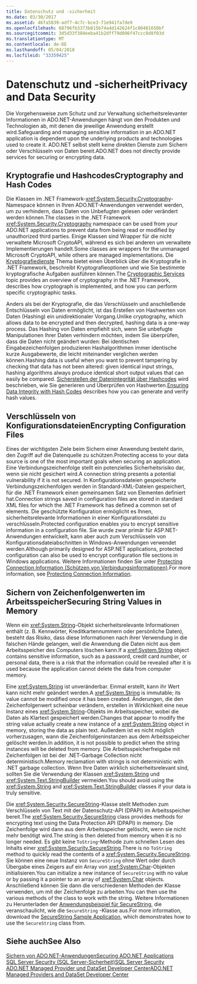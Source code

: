 ```yaml
---
title: Datenschutz und -sicherheit
ms.date: 03/30/2017
ms.assetid: 46fa5839-adf7-4c7c-bce3-71e941fa7de9
ms.openlocfilehash: 68796fb3373b815b74a4d142624f1c00481650bf
ms.sourcegitcommit: 3d5d33f384eeba41b2dff79d096f47ccc8d8f03d
ms.translationtype: MT
ms.contentlocale: de-DE
ms.lasthandoff: 05/04/2018
ms.locfileid: "33359425"
---
```

# <a name="privacy-and-data-security"></a><span data-ttu-id="32fad-102">Datenschutz und -sicherheit</span><span class="sxs-lookup"><span data-stu-id="32fad-102">Privacy and Data Security</span></span>
<span data-ttu-id="32fad-103">Die Vorgehensweise zum Schutz und zur Verwaltung sicherheitsrelevanter Informationen in ADO.NET-Anwendungen hängt von den Produkten und Technologien ab, mit denen die jeweilige Anwendung erstellt wird.</span><span class="sxs-lookup"><span data-stu-id="32fad-103">Safeguarding and managing sensitive information in an ADO.NET application is dependent upon the underlying products and technologies used to create it.</span></span> <span data-ttu-id="32fad-104">ADO.NET selbst stellt keine direkten Dienste zum Sichern oder Verschlüsseln von Daten bereit.</span><span class="sxs-lookup"><span data-stu-id="32fad-104">ADO.NET does not directly provide services for securing or encrypting data.</span></span>  
  
## <a name="cryptography-and-hash-codes"></a><span data-ttu-id="32fad-105">Kryptografie und Hashcodes</span><span class="sxs-lookup"><span data-stu-id="32fad-105">Cryptography and Hash Codes</span></span>  
 <span data-ttu-id="32fad-106">Die Klassen im .NET Framework-<xref:System.Security.Cryptography>-Namespace können in Ihren ADO.NET-Anwendungen verwendet werden, um zu verhindern, dass Daten von Unbefugten gelesen oder verändert werden können.</span><span class="sxs-lookup"><span data-stu-id="32fad-106">The classes in the .NET Framework <xref:System.Security.Cryptography> namespace can be used from your ADO.NET applications to prevent data from being read or modified by unauthorized third parties.</span></span> <span data-ttu-id="32fad-107">Einige Klassen sind Wrapper für die nicht verwaltete Microsoft CryptoAPI, während es sich bei anderen um verwaltete Implementierungen handelt.</span><span class="sxs-lookup"><span data-stu-id="32fad-107">Some classes are wrappers for the unmanaged Microsoft CryptoAPI, while others are managed implementations.</span></span> <span data-ttu-id="32fad-108">Die [Kryptografiedienste](http://msdn.microsoft.com/library/68a1e844-c63c-44af-9247-f6716eb23781) Thema bietet einen Überblick über die Kryptografie in .NET Framework, beschreibt Kryptografieoptionen und wie Sie bestimmte kryptografische Aufgaben ausführen können.</span><span class="sxs-lookup"><span data-stu-id="32fad-108">The [Cryptographic Services](http://msdn.microsoft.com/library/68a1e844-c63c-44af-9247-f6716eb23781) topic provides an overview of cryptography in the .NET Framework, describes how cryptograph is implemented, and how you can perform specific cryptographic tasks.</span></span>  
  
 <span data-ttu-id="32fad-109">Anders als bei der Kryptografie, die das Verschlüsseln und anschließende Entschlüsseln von Daten ermöglicht, ist das Erstellen von Hashwerten von Daten (Hashing) ein unidirektionaler Vorgang.</span><span class="sxs-lookup"><span data-stu-id="32fad-109">Unlike cryptography, which allows data to be encrypted and then decrypted, hashing data is a one-way process.</span></span> <span data-ttu-id="32fad-110">Das Hashing von Daten empfiehlt sich, wenn Sie unbefugte Manipulationen Ihrer Daten verhindern möchten, indem Sie überprüfen, dass die Daten nicht geändert wurden: Bei identischen Eingabezeichenfolgen produzieren Hashalgorithmen immer identische kurze Ausgabewerte, die leicht miteinander verglichen werden können.</span><span class="sxs-lookup"><span data-stu-id="32fad-110">Hashing data is useful when you want to prevent tampering by checking that data has not been altered: given identical input strings, hashing algorithms always produce identical short output values that can easily be compared.</span></span> <span data-ttu-id="32fad-111">[Sicherstellen der Datenintegrität über Hashcodes](../../../../docs/standard/security/ensuring-data-integrity-with-hash-codes.md) wird beschrieben, wie Sie generieren und Überprüfen von Hashwerten.</span><span class="sxs-lookup"><span data-stu-id="32fad-111">[Ensuring Data Integrity with Hash Codes](../../../../docs/standard/security/ensuring-data-integrity-with-hash-codes.md) describes how you can generate and verify hash values.</span></span>  
  
## <a name="encrypting-configuration-files"></a><span data-ttu-id="32fad-112">Verschlüsseln von Konfigurationsdateien</span><span class="sxs-lookup"><span data-stu-id="32fad-112">Encrypting Configuration Files</span></span>  
 <span data-ttu-id="32fad-113">Eines der wichtigsten Ziele beim Sichern einer Anwendung besteht darin, den Zugriff auf die Datenquelle zu schützen.</span><span class="sxs-lookup"><span data-stu-id="32fad-113">Protecting access to your data source is one of the most important goals when securing an application.</span></span> <span data-ttu-id="32fad-114">Eine Verbindungszeichenfolge stellt ein potenzielles Sicherheitsrisiko dar, wenn sie nicht gesichert wird.</span><span class="sxs-lookup"><span data-stu-id="32fad-114">A connection string presents a potential vulnerability if it is not secured.</span></span> <span data-ttu-id="32fad-115">In Konfigurationsdateien gespeicherte Verbindungszeichenfolgen werden in Standard-XML-Dateien gespeichert, für die .NET Framework einen gemeinsamen Satz von Elementen definiert hat.</span><span class="sxs-lookup"><span data-stu-id="32fad-115">Connection strings saved in configuration files are stored in standard XML files for which the .NET Framework has defined a common set of elements.</span></span> <span data-ttu-id="32fad-116">Die geschützte Konfiguration ermöglicht es Ihnen, sicherheitsrelevante Informationen in einer Konfigurationsdatei zu verschlüsseln.</span><span class="sxs-lookup"><span data-stu-id="32fad-116">Protected configuration enables you to encrypt sensitive information in a configuration file.</span></span> <span data-ttu-id="32fad-117">Sie wurde zwar primär für ASP.NET-Anwendungen entwickelt, kann aber auch zum Verschlüsseln von Konfigurationsdateiabschnitten in Windows-Anwendungen verwendet werden.</span><span class="sxs-lookup"><span data-stu-id="32fad-117">Although primarily designed for ASP.NET applications, protected configuration can also be used to encrypt configuration file sections in Windows applications.</span></span> <span data-ttu-id="32fad-118">Weitere Informationen finden Sie unter [Protecting Connection Information (Schützen von Verbindungsinformationen)](../../../../docs/framework/data/adonet/protecting-connection-information.md).</span><span class="sxs-lookup"><span data-stu-id="32fad-118">For more information, see [Protecting Connection Information](../../../../docs/framework/data/adonet/protecting-connection-information.md).</span></span>  
  
## <a name="securing-string-values-in-memory"></a><span data-ttu-id="32fad-119">Sichern von Zeichenfolgenwerten im Arbeitsspeicher</span><span class="sxs-lookup"><span data-stu-id="32fad-119">Securing String Values in Memory</span></span>  
 <span data-ttu-id="32fad-120">Wenn ein <xref:System.String>-Objekt sicherheitsrelevante Informationen enthält (z. B. Kennwörter, Kreditkartennummern oder persönliche Daten), besteht das Risiko, dass diese Informationen nach ihrer Verwendung in die falschen Hände gelangen, weil die Anwendung die Daten nicht aus dem Arbeitsspeicher des Computers löschen kann.</span><span class="sxs-lookup"><span data-stu-id="32fad-120">If a <xref:System.String> object contains sensitive information, such as a password, credit card number, or personal data, there is a risk that the information could be revealed after it is used because the application cannot delete the data from computer memory.</span></span>  
  
 <span data-ttu-id="32fad-121">Eine <xref:System.String> ist unveränderbar. Einmal erstellt, kann ihr Wert kann nicht mehr geändert werden.</span><span class="sxs-lookup"><span data-stu-id="32fad-121">A <xref:System.String> is immutable; its value cannot be modified once it has been created.</span></span> <span data-ttu-id="32fad-122">Änderungen, die den Zeichenfolgenwert scheinbar verändern, erstellen in Wirklichkeit eine neue Instanz eines <xref:System.String>-Objekts im Arbeitsspeicher, wobei die Daten als Klartext gespeichert werden.</span><span class="sxs-lookup"><span data-stu-id="32fad-122">Changes that appear to modify the string value actually create a new instance of a <xref:System.String> object in memory, storing the data as plain text.</span></span> <span data-ttu-id="32fad-123">Außerdem ist es nicht möglich vorherzusagen, wann die Zeichenfolgeninstanzen aus dem Arbeitsspeicher gelöscht werden.</span><span class="sxs-lookup"><span data-stu-id="32fad-123">In addition, it is not possible to predict when the string instances will be deleted from memory.</span></span> <span data-ttu-id="32fad-124">Die Arbeitsspeicherfreigabe mit Zeichenfolgen ist bei der .NET-Garbage Collection nicht deterministisch.</span><span class="sxs-lookup"><span data-stu-id="32fad-124">Memory reclamation with strings is not deterministic with .NET garbage collection.</span></span> <span data-ttu-id="32fad-125">Wenn Ihre Daten wirklich sicherheitsrelevant sind, sollten Sie die Verwendung der Klassen <xref:System.String> und <xref:System.Text.StringBuilder> vermeiden.</span><span class="sxs-lookup"><span data-stu-id="32fad-125">You should avoid using the <xref:System.String> and <xref:System.Text.StringBuilder> classes if your data is truly sensitive.</span></span>  
  
 <span data-ttu-id="32fad-126">Die <xref:System.Security.SecureString>-Klasse stellt Methoden zum Verschlüsseln von Text mit der Datenschutz-API (DPAPI) im Arbeitsspeicher bereit.</span><span class="sxs-lookup"><span data-stu-id="32fad-126">The <xref:System.Security.SecureString> class provides methods for encrypting text using the Data Protection API (DPAPI) in memory.</span></span> <span data-ttu-id="32fad-127">Die Zeichenfolge wird dann aus dem Arbeitsspeicher gelöscht, wenn sie nicht mehr benötigt wird.</span><span class="sxs-lookup"><span data-stu-id="32fad-127">The string is then deleted from memory when it is no longer needed.</span></span> <span data-ttu-id="32fad-128">Es gibt keine `ToString`-Methode zum schnellen Lesen des Inhalts einer <xref:System.Security.SecureString>.</span><span class="sxs-lookup"><span data-stu-id="32fad-128">There is no `ToString` method to quickly read the contents of a <xref:System.Security.SecureString>.</span></span> <span data-ttu-id="32fad-129">Sie können eine neue Instanz von `SecureString` ohne Wert oder durch Übergabe eines Zeigers auf ein Array von <xref:System.Char>-Objekten initialisieren.</span><span class="sxs-lookup"><span data-stu-id="32fad-129">You can initialize a new instance of `SecureString` with no value or by passing it a pointer to an array of <xref:System.Char> objects.</span></span> <span data-ttu-id="32fad-130">Anschließend können Sie dann die verschiedenen Methoden der Klasse verwenden, um mit der Zeichenfolge zu arbeiten.</span><span class="sxs-lookup"><span data-stu-id="32fad-130">You can then use the various methods of the class to work with the string.</span></span> <span data-ttu-id="32fad-131">Weitere Informationen zu Herunterladen der [Anwendungsbeispiel für SecureString](http://go.microsoft.com/fwlink/?LinkId=120418), die veranschaulicht, wie die `SecureString` -Klasse aus.</span><span class="sxs-lookup"><span data-stu-id="32fad-131">For more information, download the [SecureString Sample Application](http://go.microsoft.com/fwlink/?LinkId=120418), which demonstrates how to use the `SecureString` class from.</span></span>  
  
## <a name="see-also"></a><span data-ttu-id="32fad-132">Siehe auch</span><span class="sxs-lookup"><span data-stu-id="32fad-132">See Also</span></span>  
 [<span data-ttu-id="32fad-133">Sichern von ADO.NET-Anwendungen</span><span class="sxs-lookup"><span data-stu-id="32fad-133">Securing ADO.NET Applications</span></span>](../../../../docs/framework/data/adonet/securing-ado-net-applications.md)  
 [<span data-ttu-id="32fad-134">SQL Server Security (SQL Server-Sicherheit)</span><span class="sxs-lookup"><span data-stu-id="32fad-134">SQL Server Security</span></span>](../../../../docs/framework/data/adonet/sql/sql-server-security.md)  
 [<span data-ttu-id="32fad-135">ADO.NET Managed Provider und DataSet Developer Center</span><span class="sxs-lookup"><span data-stu-id="32fad-135">ADO.NET Managed Providers and DataSet Developer Center</span></span>](http://go.microsoft.com/fwlink/?LinkId=217917)
